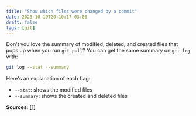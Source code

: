 ```yaml
---
title: "Show which files were changed by a commit"
date: 2023-10-19T20:10:17-03:00
draft: false
tags: [git]
---
```


Don't you love the summary of modified, deleted, and created files that pops up
when you run `git pull`? You can get the same summary on `git log` with:

```bash
git log --stat --summary
```

Here's an explanation of each flag:

- `--stat`: shows the modified files
- `--summary`: shows the created and deleted files

**Sources**:
[\[1\]](https://stackoverflow.com/a/1230094)
